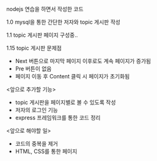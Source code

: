 nodejs 연습을 하면서 작성한 코드

1.0 mysql을 통한 간단한 저자와 topic 게시판 작성

1.1 topic 게시판 페이지 구성중..

1.15 topic 게시판 문제점
 - Next 버튼으로 마지막 페이지 이후로도 계속 페이지가 증가됨
 - Pre 버튼이 없음
 - 페이지 이동 후 Content 클릭 시 페이지가 초기화됨

<앞으로 추가할 기능>
 - topic 게시판을 페이지별로 볼 수 있도록 작성
 - 저자의 로그인 기능
 - express 프레임워크를 통한 코드 정리

 <앞으로 해야할 일>
 - 코드의 중복을 제거
 - HTML, CSS를 통한 페이지
